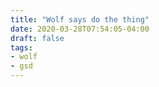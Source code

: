 ```yaml
---
title: "Wolf says do the thing"
date: 2020-03-28T07:54:05-04:00
draft: false
tags:
- wolf
- gsd
---
```

